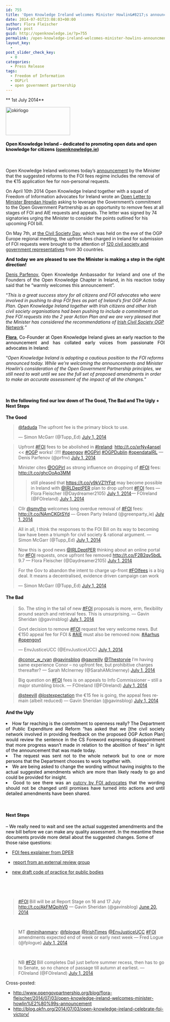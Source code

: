```yaml
---
id: 755
title: 'Open Knowledge Ireland welcomes Minister Howlin&#8217;s announcement that Government has approved the removal of an application fee for Freedom of Information Requests'
date: 2014-07-01T23:08:03+00:00
author: Flora Fleischer
layout: post
guid: http://openknowledge.ie/?p=755
permalink: /open-knowledge-ireland-welcomes-minister-howlins-announcment-that-government-has-approved-the-removal-of-an-application-fee-for-freedom-of-information-requests/
layout_key:
  - 
post_slider_check_key:
  - 0
categories:
  - Press Release
tags:
  - Freedom of Information
  - OGPirl
  - open government partnership
---
```

** 1st July 2014**

[<img class="alignleft wp-image-630 size-full" src="/wp-content/uploads/2014/05/okirlogo1.png" alt="okirlogo" width="204" height="89" />](http://openknowledge.ie/wp-content/uploads/2014/05/okirlogo1.png)

#### **<span style="color: #000000;">Open Knowledge Ireland &#8211; dedicated to promoting open data and open knowledge for citizens</span> ([openknowledge.ie](http://openknowledge.ie/about/#doing))**

&nbsp;

Open Knowledge Ireland welcomes today’s <a href="http://www.per.gov.ie/minister-howlin-announces-government-approval-for-removal-of-foi-application-fee/" target="_blank">announcement</a> by the Minister that the suggested reforms to the FOI fees regime includes the removal of the €15 application fee for non-personal requests.

On April 10th 2014 Open Knowledge Ireland together with a squad of Freedom of Information advocates for Ireland wrote an [Open Letter to Minister Brendan Howlin](http://openknowledge.ie/open-letter-calling-for-abolishing-foiaie-fees/) asking to leverage the Government’s commitment to the Open Government Partnership as an opportunity to remove fees at all stages of FOI and AIE requests and appeals. The letter was signed by 74 signatories urging the Minister to consider the points outlined for his upcoming FOI bill.

On May 7th, at [the Civil Society Day](http://irl.okfn.org/files/2014/05/agenda1.pdf), which was held on the eve of the OGP Europe regional meeting, the upfront fees charged in Ireland for submission of FOI requests were brought to the attention of [120 civil society and government representatives](https://www.flickr.com/photos/123736148@N04/sets/72157644610151071/) from 30 countries.

<p style="text-align: justify;">
  <strong><span style="color: #000000;"><span class="l6"><span class="l6"> And today we are pleased to see the Minister is making a step in the right direction!</span></span></span></strong>
</p>

<p style="text-align: justify;">
  <a href="https://twitter.com/prfnv" target="_blank">Denis Parfenov,</a> Open Knowledge Ambassador for Ireland and one of the Founders of the Open Knowledge Chapter in Ireland, in his reaction today said that he “warmly welcomes this announcement”.
</p>

“_This is a great success story for all citizens and FOI advocates who were involved in pushing to drop FOI fees as part of Ireland’s first OGP Action Plan. Open Knowledge Ireland together with Irish citizens and other Irish civil society organisations had been pushing to include a commitment on free FOI requests into the 2 year Action Plan and we are very pleased that the Minister has considered the recommendations of [Irish Civil Society OGP Network](https://twitter.com/OGPirl)._”

<p style="text-align: justify;">
  <strong><a href="https://twitter.com/Daydreamer2105">Flora</a></strong><span style="color: #000000;">, Co-Founder at Open Knowledge Ireland gives an early reaction to the announcement and has collated early voices from passionate FOI advocates in Ireland:</span>
</p>

“_Open Knowledge Ireland is adopting a cautious position to the FOI reforms announced today. While we’re welcoming the announcements and Minister Howlin’s consideration of the Open Government Partnership principles, we still need to wait until we see the full set of proposed amendments in order to make an accurate assessment of the impact of all the changes._”

<p style="text-align: justify;">
  <strong><span style="color: #000000;"> </span></strong>
</p>

#### <span style="color: #000000;"><strong>In the following find our low down of The Good, The Bad and The Ugly + Next Steps</strong></span>

**<span style="color: #000000;">The Good</span>**

<blockquote class="twitter-tweet" lang="en" data-conversation="none">
  <p>
    <a href="https://twitter.com/faduda">@faduda</a> The upfront fee is the primary block to use.
  </p>
  
  <p>
    — Simon McGarr (@Tupp_Ed) <a href="https://twitter.com/Tupp_Ed/statuses/484078176105418752">July 1, 2014</a>
  </p>
</blockquote>

<blockquote class="twitter-tweet" lang="en">
  <p>
    Upfront <a href="https://twitter.com/hashtag/FOI?src=hash">#FOI</a> fees to be abolished in <a href="https://twitter.com/hashtag/Ireland?src=hash">#Ireland</a>: <a href="http://t.co/xrNy4anseI">http://t.co/xrNy4anseI</a> << <a href="https://twitter.com/hashtag/OGP?src=hash">#OGP</a> works! :)!!! <a href="https://twitter.com/hashtag/opengov?src=hash">#opengov</a> <a href="https://twitter.com/hashtag/OGPirl?src=hash">#OGPirl</a> <a href="https://twitter.com/hashtag/OGPDublin?src=hash">#OGPDublin</a> <a href="https://twitter.com/hashtag/opendataIRL?src=hash">#opendataIRL</a> — Denis Parfenov (@prfnv) <a href="https://twitter.com/prfnv/statuses/484009118186082305">July 1, 2014</a>
  </p>
</blockquote>

<blockquote class="twitter-tweet" lang="en">
  <p>
    Minister cites <a href="https://twitter.com/OGPirl">@OGPirl</a> as strong influence on dropping of <a href="https://twitter.com/hashtag/FOI?src=hash">#FOI</a> fees: <a href="http://t.co/ghcOoAq3MM">http://t.co/ghcOoAq3MM</a>
  </p>
  
  <blockquote class="twitter-tweet" lang="en">
    <p>
      still pleased that <a href="https://t.co/y9kVZ1YFpt">https://t.co/y9kVZ1YFpt</a> may become possible in Ireland with <a href="https://twitter.com/IRLDeptPER">@IRLDeptPER</a> plan to drop upfront <a href="https://twitter.com/hashtag/FOI?src=hash">#FOI</a> fees — Flora Fleischer (@Daydreamer2105) <a href="https://twitter.com/Daydreamer2105/statuses/484108285596164096">July 1, 2014</a>— FOIreland (@FOIreland) <a href="https://twitter.com/FOIreland/statuses/483966538933096448">July 1, 2014</a>
    </p>
  </blockquote>
</blockquote>

<blockquote class="twitter-tweet" lang="en">
  <p>
    Cllr <a href="https://twitter.com/smytho">@smytho</a> welcomes long overdue removal of <a href="https://twitter.com/hashtag/FOI?src=hash">#FOI</a> fees: <a href="http://t.co/NAmCKGtSYd">http://t.co/NAmCKGtSYd</a> — Green Party Ireland (@greenparty_ie) <a href="https://twitter.com/greenparty_ie/statuses/483981909513748480">July 1, 2014</a>
  </p>
</blockquote>

<blockquote class="twitter-tweet" lang="en">
  <p>
    All in all, I think the responses to the FOI Bill on its way to becoming law have been a triumph for civil society & rational argument. — Simon McGarr (@Tupp_Ed) <a href="https://twitter.com/Tupp_Ed/statuses/484074413185568769">July 1, 2014</a>
  </p>
</blockquote>

<blockquote class="twitter-tweet" lang="en">
  <p>
    Now this is good news <a href="https://twitter.com/IRLDeptPER">@IRLDeptPER</a> thinking about an online portal for <a href="https://twitter.com/hashtag/FOI?src=hash">#FOI</a> requests, once upfront fee removed <a href="http://t.co/F2B2qv5bdL">http://t.co/F2B2qv5bdL</a> 9.7 — Flora Fleischer (@Daydreamer2105) <a href="https://twitter.com/Daydreamer2105/statuses/484040540187803649">July 1, 2014</a>
  </p>
</blockquote>

<blockquote class="twitter-tweet" lang="en">
  <p>
    For the Gov to abandon the intent to charge up-front <a href="https://twitter.com/hashtag/FOIfees?src=hash">#FOIfees</a> is a big deal. It means a decentralised, evidence driven campaign can work
  </p>
  
  <p>
    — Simon McGarr (@Tupp_Ed) <a href="https://twitter.com/Tupp_Ed/statuses/484081810176212992">July 1, 2014</a>
  </p>
</blockquote>

#### 

#### 

#### <span style="color: #000000;">The Bad</span>

<blockquote class="twitter-tweet" lang="en">
  <p>
    So. The sting in the tail of new <a href="https://twitter.com/hashtag/FOI?src=hash">#FOI</a> proposals is more, erm, flexibility around search and retrieval fees. This is unsurprising. — Gavin Sheridan (@gavinsblog) <a href="https://twitter.com/gavinsblog/statuses/483997684458848256">July 1, 2014</a>
  </p>
</blockquote>

<blockquote class="twitter-tweet" lang="en">
  <p>
    Govt decision to remove <a href="https://twitter.com/hashtag/FOI?src=hash">#FOI</a> request fee very welcome news. But €150 appeal fee for FOI & <a href="https://twitter.com/hashtag/AIE?src=hash">#AIE</a> must also be removed now. <a href="https://twitter.com/hashtag/Aarhus?src=hash">#Aarhus</a> <a href="https://twitter.com/hashtag/opengovt?src=hash">#opengovt</a>
  </p>
  
  <p>
    — EnvJusticeUCC (@EnvJusticeUCC) <a href="https://twitter.com/EnvJusticeUCC/statuses/484042421039550464">July 1, 2014</a>
  </p>
</blockquote>

<blockquote class="twitter-tweet" lang="en">
  <p>
    <a href="https://twitter.com/conor_w_ryan">@conor_w_ryan</a> <a href="https://twitter.com/gavinsblog">@gavinsblog</a> <a href="https://twitter.com/gavreilly">@gavreilly</a> <a href="https://twitter.com/Thestoryie">@Thestoryie</a> I&#8217;m having same experience Conor &#8211; no upfront fee, but prohibitive charges thereafter? — Sarah McInerney (@SarahAMcInerney) <a href="https://twitter.com/SarahAMcInerney/statuses/483984289244381184">July 1, 2014</a>
  </p>
</blockquote>

<blockquote class="twitter-tweet" lang="en">
  <p>
    Big question on <a href="https://twitter.com/hashtag/FOI?src=hash">#FOI</a> fees is on appeals to Info Commissioner &#8211; still a major stumbling block. — FOIreland (@FOIreland) <a href="https://twitter.com/FOIreland/statuses/483956886916857858">July 1, 2014</a>
  </p>
</blockquote>

<blockquote class="twitter-tweet" lang="en" data-conversation="none">
  <p>
    <a href="https://twitter.com/steevill">@steevill</a> <a href="https://twitter.com/lostexpectation">@lostexpectation</a> the €15 fee is going, the appeal fees remain (albeit reduced) — Gavin Sheridan (@gavinsblog) <a href="https://twitter.com/gavinsblog/statuses/484015827340247041">July 1, 2014</a>
  </p>
</blockquote>



#### 

#### **<span style="color: #000000;">And the Ugly</span>**

<li style="text-align: justify;">
  <span style="color: #000000;">How far reaching is the commitment to openness really? The Department of Public Expenditure and R</span><span style="color: #000000;">eform &#8220;has asked that we [the civil society network involved in providing feedback on the proposed OGP Action Plan] would review the sentence in the CS Foreword expressing disappointment that more progress wasn’t made in relation to the abolition of fees&#8221; in light of the announcement that was made today.</span>
</li>

<li style="text-align: justify;">
  <span style="color: #000000;">The request was sent not to the whole network but to one or more persons that the Department chooses to work together with.</span>
</li>
<li style="text-align: justify;">
  <span style="color: #000000;">We are being asked to change the wording without having insights to the actual suggested amendments which are more than likely ready to go and could be provided for insight.</span>
</li>
<li style="text-align: justify;">
  <span style="color: #000000;">Good to see there was an</span> <a href="https://dgroups.org/hivos/ogp/ogpirl/discussions/d874f811">outcry by FOI advocates</a> <span style="color: #000000;">that the wording should not be changed until promises have turned into actions and until detailed amendments have been shared.</span>
</li>

&nbsp;

#### <span style="color: #000000;">Next Steps</span>

<span style="color: #000000;">&#8211; We really need to wait and see the actual suggested amendments and the new bill before we can make any quality assessment. In the meantime these documents provide more detail about the suggested changes. Some of those raise questions:</span>

<li style="text-align: left;">
  <a href="http://per.gov.ie/wp-content/uploads/Fees-Paper.pdf">FOI fees explainer from DPER</a>
</li>

<ul style="text-align: left;">
  <li>
    <a href="http://per.gov.ie/wp-content/uploads/External-Review-Group-Report.pdf">report from an external review group</a>
  </li>
</ul>

<li style="text-align: left;">
  <a href="http://t.co/9BoX3hEQs3">new draft code of practice for public bodies</a>
</li>

&nbsp;

            

<blockquote class="twitter-tweet" lang="en">
  <p>
    <a href="https://twitter.com/hashtag/FOI?src=hash">#FOI</a> Bill will be at Report Stage on 16 and 17 July <a href="http://t.co/AkFMQpjhV0">http://t.co/AkFMQpjhV0</a> — Gavin Sheridan (@gavinsblog) <a href="https://twitter.com/gavinsblog/statuses/479955531311116288">June 20, 2014</a>
  </p>
</blockquote>

&nbsp;

<blockquote class="twitter-tweet" lang="en">
  <p>
    MT <a href="https://twitter.com/minihanmary">@minihanmary</a>: <a href="https://twitter.com/fplogue">@fplogue</a> <a href="https://twitter.com/IrishTimes">@IrishTimes</a> <a href="https://twitter.com/EnvJusticeUCC">@EnvJusticeUCC</a> <a href="https://twitter.com/hashtag/FOI?src=hash">#FOI</a> amendments expected end of week or early next week — Fred Logue (@fplogue) <a href="https://twitter.com/fplogue/statuses/484038255210663936">July 1, 2014</a>
  </p>
</blockquote>

&nbsp;

<blockquote class="twitter-tweet" lang="en">
  <p>
    NB <a href="https://twitter.com/hashtag/FOI?src=hash">#FOI</a> Bill completes Dail just before summer recess, then has to go to Senate, so no chance of passage till autumn at earliest. — FOIreland (@FOIreland) <a href="https://twitter.com/FOIreland/statuses/483964718252822530">July 1, 2014</a>
  </p>
</blockquote>



Cross-posted:

  * <a href="%20   http://www.opengovpartnership.org/blog/flora-fleischer/2014/07/03/open-knowledge-ireland-welcomes-minister-howlin%E2%80%99s-announcement" target="_blank">http://www.opengovpartnership.org/blog/flora-fleischer/2014/07/03/open-knowledge-ireland-welcomes-minister-howlin%E2%80%99s-announcement</a>
  * <a href="http://blog.okfn.org/2014/07/03/open-knowledge-ireland-celebrate-foi-victory/" target="_blank">http://blog.okfn.org/2014/07/03/open-knowledge-ireland-celebrate-foi-victory/</a>

&nbsp;

&nbsp;